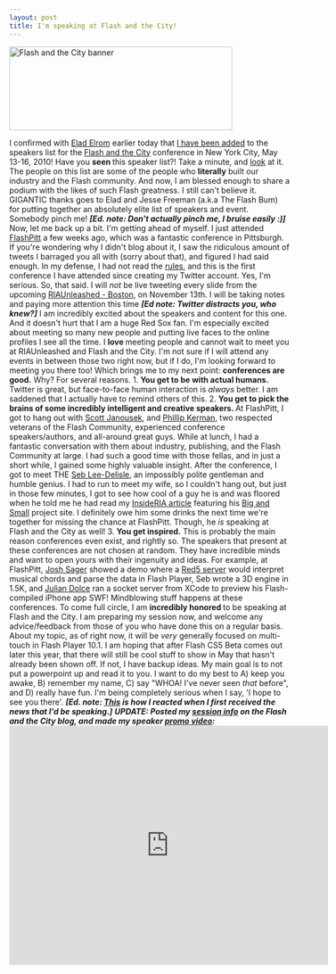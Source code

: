 ```yaml
---
layout: post
title: I'm speaking at Flash and the City!
---
```



<div><a href="http://flashandthecity.com"><img title="Flash and the City banner" src="/images/400x150.gif" alt="Flash and the City banner" width="400" height="150"/></a></div>
<p>I confirmed with <a title="Elad Elrom's Blog" href="http://elromdesign.com/blog/">Elad Elrom</a> earlier today that <a title="FATC - Kevin Suttle" href="http://blog.flashandthecity.com/speakers/kevin-suttle/">I have been added</a> to the speakers list for the <a title="Flash and the City" href="http://www.flashandthecity.com/#page=Home">Flash and the City</a> conference in New York City, May 13-16, 2010! Have you <strong>seen </strong>this speaker list?! Take a minute, and <a title="Flash and the City - Speakers" href="http://www.flashandthecity.com/#page=AllSpeakers">look</a> at it. The people on this list are some of the people who <strong>literally</strong> built our industry and the Flash community. And now, I am blessed enough to share a podium with the likes of such Flash greatness. I still can't believe it. GIGANTIC thanks goes to Elad and Jesse Freeman (a.k.a The Flash Bum) for putting together an absolutely elite list of speakers and event. Somebody pinch me! <em><strong>[Ed. note: Don't actually pinch me, I bruise easily :)] </strong></em> Now, let me back up a bit. I'm getting ahead of myself. I just attended <a title="FlashPitt" href="http://www.flashpitt.com/">FlashPitt</a> a few weeks ago, which was a fantastic conference in Pittsburgh. If you're wondering why I didn't blog about it, I saw the ridiculous amount of tweets I barraged you all with (sorry about that), and figured I had said enough. In my defense, I had not read the <a title="10 things you need to stop tweeting about" href="http://theoatmeal.com/comics/twitter_stop">rules</a>, and this is the first conference I have attended since creating my Twitter account. Yes, I'm serious. So, that said. I will <em>not </em>be live tweeting every slide from the upcoming <a title="RIAUnleashed" href="http://riaunleashed.com">RIAUnleashed - Boston</a>, on November 13th. I will be taking notes and paying more attention this time <em><strong>[Ed note: Twitter distracts you, who knew?]</strong></em> I am incredibly excited about the speakers and content for this one. And it doesn't hurt that I am a huge Red Sox fan. I'm especially excited about meeting so many new people and putting live faces to the online profiles I see all the time. I <strong>love </strong>meeting people and cannot wait to meet you at RIAUnleashed and Flash and the City. I'm not sure if I will attend any events in between those two right now, but if I do, I'm looking forward to meeting you there too! Which brings me to my next point: <strong>conferences are good.</strong> Why? For several reasons. 1. <strong>You get to be with actual humans. </strong> Twitter is great, but face-to-face human interaction is <em>always </em>better. I am saddened that I actually have to remind others of this. 2. <strong>You get to pick the brains of some incredibly intelligent and creative speakers. </strong>At FlashPitt, I got to hang out with <a title="Scott Janousek - Flash Mobile" href="http://flashmobile.scottjanousek.com/">Scott Janousek</a>, and <a title="Phillip Kerman's Blog" href="http://phillipkerman.com/blog/">Phillip Kerman</a>, two respected veterans of the Flash Community, experienced conference speakers/authors, and all-around great guys. While at lunch, I had a fantastic conversation with them about industry, publishing, and the Flash Community at large. I had such a good time with those fellas, and in just a short while, I gained some highly valuable insight. After the conference, I got to meet THE <a title="Seb Lee-Delisle's blog" href="http://sebleedelisle.com/">Seb Lee-Delisle</a>, an impossibly polite gentleman and humble genius. I had to run to meet my wife, so I couldn't hang out, but just in those few minutes, I got to see how cool of a guy he is and was floored when he told me he had read my <a title="InsideRIA - SkyFire Mobile Browser Flash UX" href="http://www.insideria.com/2009/06/ux-discussion-skyfire-mobile-b.html">InsideRIA article</a> featuring his <a title="Plug-in Media - Big and Small" href="http://www.pluginmedia.net/portfolio/showcase.php?itemUID=2">Big and Small</a> project site. I definitely owe him some drinks the next time we're together for missing the chance at FlashPitt. Though, he<em> is </em>speaking at Flash and the City as well! 3. <strong>You get inspired.</strong> This is probably the main reason conferences even exist, and rightly so. The speakers that present at these conferences are not chosen at random. They have incredible minds and want to open yours with their ingenuity and ideas. For example, at FlashPitt, <a title="Josh Sager's blog" href="http://joshsagermedia.com/">Josh Sager</a> showed a demo where a <a title="Red5" href="http://osflash.org/red5">Red5 server</a> would interpret musical chords and parse the data in Flash Player, Seb wrote a 3D engine in 1.5K, and <a title="Julian Dolce - Blog" href="http://deleteaso.com/">Julian Dolce</a> ran a socket server from XCode to preview his Flash-compiled iPhone app SWF! Mindblowing stuff happens at these conferences. To come full circle, I am <strong>incredibly honored </strong>to be speaking at Flash and the City. I am preparing my session now, and welcome any advice/feedback from those of you who have done this on a regular basis. About my topic, as of right now, it will be <em>very </em>generally focused on multi-touch in Flash Player 10.1. I am hoping that after Flash CS5 Beta comes out later this year, that there will still be cool stuff to show in May that hasn't already been shown off. If not, I have backup ideas. My main goal is to not put a powerpoint up and read it to you. I want to do my best to A) keep you awake, B) remember my name, C) say "WHOA! I've never seen <em>that</em> before", and D) really have fun. I'm being completely serious when I say, 'I hope to see you there'. <em><strong>[Ed. note: <a title=":)" href="http://www.youtube.com/watch?v=8QOJqdpQS_A#t=0m58s">This</a> is how I reacted when I first received the news that I'd be speaking.]</strong></em> <em><strong>UPDATE: Posted my <a title="Flash and the City - Kevin Suttle's session" href="http://blog.flashandthecity.com/schedule/2010-sessions/day-2/inspirational-track/the-next-generation-of-flash-user-experience/" target="_self">session info</a></strong><strong> on the Flash and the City blog, and made my speaker <a title="Vimeo - Kevin Suttle &quot;Flash and the City was my idea&quot;" href="http://vimeo.com/8317628">promo video</a>:</strong></em> <em></em> 
<object width="572" height="429" classid="clsid:d27cdb6e-ae6d-11cf-96b8-444553540000">
<param name="allowfullscreen" value="true"/>
<param name="allowscriptaccess" value="always"/>
<param name="src" value="http://vimeo.com/moogaloop.swf?clip_id=8317628&amp;server=vimeo.com&amp;show_title=1&amp;show_byline=0&amp;show_portrait=0&amp;color=00ADEF&amp;fullscreen=1"/> <embed src="http://vimeo.com/moogaloop.swf?clip_id=8317628&amp;server=vimeo.com&amp;show_title=1&amp;show_byline=0&amp;show_portrait=0&amp;color=00ADEF&amp;fullscreen=1" type="application/x-shockwave-flash" width="572" height="429"></embed>
</object>
</p>